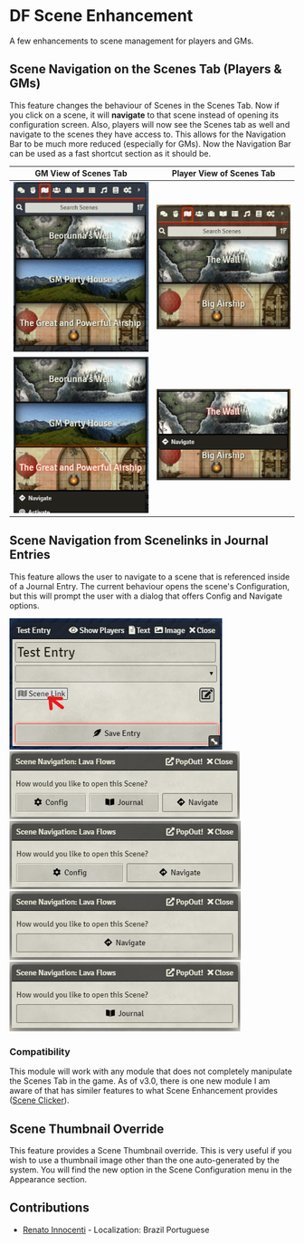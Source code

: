 # DF Scene Enhancement
A few enhancements to scene management for players and GMs.

## Scene Navigation on the Scenes Tab (Players & GMs)

This feature changes the behaviour of Scenes in the Scenes Tab. Now if you click on a scene, it will **navigate** to that scene instead of opening its configuration screen. Also, players will now see the Scenes tab as well and navigate to the scenes they have access to. This allows for the Navigation Bar to be much more reduced (especially for GMs). Now the Navigation Bar can be used as a fast shortcut section as it should be.

|GM View of Scenes Tab|Player View of Scenes Tab|
|:-:|:-:|
|![GM View of Scenes Tab](../.assets/df-scene-enhance-gm.png)|![Player View of Scenes Tab](../.assets/df-scene-enhance-pc.png)|
|![GM View of Scenes Tab](../.assets/df-scene-enhance-gm-menu.png)|![Player View of Scenes Tab](../.assets/df-scene-enhance-pc-menu.png)|

## Scene Navigation from Scenelinks in Journal Entries

This feature allows the user to navigate to a scene that is referenced inside of a Journal Entry. The current behaviour opens the scene's Configuration, but this will prompt the user with a dialog that offers Config and Navigate options.

![Journal Entry](../.assets/df-scene-enhance-journal.png)
![Configure, Journal, and Navigation Prompt](../.assets/df-scene-enhance-journal-confirm-cjn.png)
![Configure and Navigation Prompt](../.assets/df-scene-enhance-journal-confirm-cn.png)
![Navigation Prompt](../.assets/df-scene-enhance-journal-confirm-n.png)
![Journal Prompt](../.assets/df-scene-enhance-journal-confirm-j.png)

### Compatibility
This module will work with any module that does not completely manipulate the Scenes Tab in the game. As of v3.0, there is one new module I am aware of that has similer features to what Scene Enhancement provides ([Scene Clicker](https://foundryvtt.com/packages/scene-clicker/)).

## Scene Thumbnail Override

This feature provides a Scene Thumbnail override. This is very useful if you wish to use a thumbnail image other than the one auto-generated by the system. You will find the new option in the Scene Configuration menu in the Appearance section.

## Contributions

- [Renato Innocenti](https://github.com/rinnocenti) - Localization: Brazil Portuguese